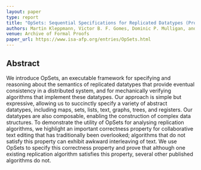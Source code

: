 ```yaml
---
layout: paper
type: report
title: "OpSets: Sequential Specifications for Replicated Datatypes (Proof Document)"
authors: Martin Kleppmann, Victor B. F. Gomes, Dominic P. Mulligan, and Alastair R. Beresford
venue: Archive of Formal Proofs
paper_url: https://www.isa-afp.org/entries/OpSets.html
---
```


Abstract
--------

We introduce OpSets, an executable framework for specifying and reasoning about the semantics of
replicated datatypes that provide eventual consistency in a distributed system, and for mechanically
verifying algorithms that implement these datatypes. Our approach is simple but expressive, allowing
us to succinctly specify a variety of abstract datatypes, including maps, sets, lists, text, graphs,
trees, and registers. Our datatypes are also composable, enabling the construction of complex data
structures. To demonstrate the utility of OpSets for analysing replication algorithms, we highlight
an important correctness property for collaborative text editing that has traditionally been
overlooked; algorithms that do not satisfy this property can exhibit awkward interleaving of text.
We use OpSets to specify this correctness property and prove that although one existing replication
algorithm satisfies this property, several other published algorithms do not.
